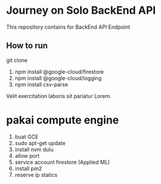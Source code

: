 # Journey on Solo BackEnd API

This repository contains for BackEnd API Endpoint

## How to run

git clone

1. npm install @google-cloud/firestore
2. npm install @google-cloud/logging
3. npm install csv-parse

Velit exercitation laboris sit pariatur Lorem.

# pakai compute engine

1. buat GCE
2. sudo apt-get update
3. install nvm dulu
4. allow port
5. service account firestore (Applied ML)
6. install pm2
7. reserve ip statics
